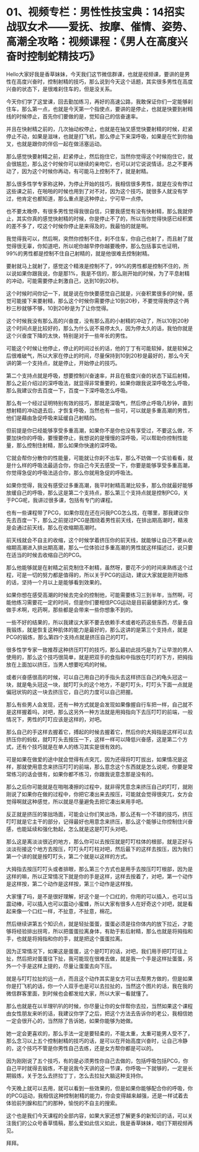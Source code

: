 # 01、视频专栏：男性性技宝典：14招实战驭女术——爱抚、按摩、催情、姿势、高潮全攻略：视频课程：《男人在高度兴奋时控制蛇精技巧》

Hello大家好我是香草妹妹，今天我们这节微信群课，也就是视频课，要讲的是男性在高度兴奋时，控制射精的技巧，那么说到今天这个话题，其实很多男性在高度兴奋的状态下，是很难刹住车的，但是没关系。

今天你们学了这堂课，回去勤加练习，再好的高速公路，我敢保证你们一定能够刹住车，那么第一点，也就是今天第一个指使点，要讲的是停止，也就是快要到射精线的时候停止，首先你们要做的是，觉知自己的信奋速率。

并且在快射精之前的，几次抽动权停止，也就是在抽叉感觉快要射精的时候，赶紧停止不动，如果是滋味，也就是打飞机，那么停止下来深呼吸，如果是在忙到你抽叉，也就是跟你的伴侣一起在做活塞运动。

那么感觉快要射精之前，赶紧停止，然后抱住它，当然你觉得这个时候抱住它，就会很尴尬，那么这个时候你可以继续的亲吻它，也可以对它说说情话，总之不要再动了，因为这个时候你再动，有可能马上控制不了，就是射精。

那么很多性学专家称这种，为停止开始的技巧，我相信很多男性，就是在没有停过这些课之前，在啪啪的时候也用到了对不对，因为这个技巧，就很多人就没有学过，他肯定也都知道，那么重点是这种停止，宁可早一点停。

也不要太晚停，有很多男性觉得我很自信，只要我感觉有没有快射精，那么我就停止，其实你真的感觉快射精的时候，你是停止不了的，所以当你觉得快感已经积累的差不多了，哎这个时候你停止是来得及的，我最怕的就是啊。

我觉得我可以，然后啊，突然你控制不住，刹不住车，你自己也射了，而且射了就觉得很无辜，你知道吧，所以呢你越早停你越要晚停，那么包括事实也证明，99%的男性都是控制不住自己射精的，就是他很难去控制射精。

要射就马上就射了，感觉这个精液是控制不了，99%的男性都是控制不住的，所以说如果你跟我说，你是那1%，我是不信的，那么刚开始的时候，为了平息射精的冲动，可能需要停止刺激自己，达到10到20秒。

这个时候时间你记一下，就是说在你快要感觉自己就是，兴奋积累很多的时候，感觉可能接下来要射精，那么这个时候你需要停止10到20秒，不要觉得我停这个两秒三秒就够不够，10到20秒是为了让你觉得。

这个时候我没有那么高的兴奋度，没有那么高的小射精的冲动了，所以10到20秒这个时间点是比较好的，那么为什么说不易停太久，因为停太久的话，我怕你就是这个兴奋度下降的太快，特别是对于一些年长的男性。

可能这个时候让他停止，停止的时间过长的话，他的丁丁有可能软掉，就是软掉之后很难破气，所以大家在停止的时间，尽量保持到10到20秒是最好的，那么今天讲的第一个支持点，就是停止，开始停止的技巧。

第二个支持点就是呼吸，想要控制兴奋速率，并且在极度兴奋的状态下延后射精，那么之前介绍过的深呼吸法，就显得非常重要的，如果你跟我说深呼吸怎么呼吸，那么我建议你去百度一下，百度一下深呼吸怎么呼吸。

那么有一个经过证明特别有效的技巧，那就是深吸气，然后停止呼吸几秒钟，直到想射精的冲动退去后，才恢复呼吸，当然也有一些可，可以就是多重高潮的男性，他们是藉由急促呼吸来延缓自己射精的。

但前提是你已经能够享受多重高潮，如果你不是你也没有享受过，不要这么做，不要加快你的呼吸，要慢要停止，我想说的是慢慢的深呼吸，可以帮助你控制性能量，那么控制住射精，那么如果你快速的深呼吸。

它就会帮你分散你的性能量，可能就让你刹不出车，那么不妨做一个实验看看，就是什么样的呼吸法最适合你，你自己今天去感受一下，你要是能够享受多重高潮，你觉得急促的呼吸法适合你，那么你就用急促的呼吸法。

如果你觉得，我没有感受过多重高潮，我平时射精高潮比较多，那么你就最好能够放缓自己的呼吸，那么这是第二个支持点，那么第三个支持点就是控制PCG，关于PCG呢，我讲过很多课，包括有专门的课程。

也有一些课程带了PCG，如果你现在还在问我PCG怎么找，在哪里，那我建议你先去百度一下，那么之前提过PCG是围绕着男性前天线，在排出期高潮时，精液是会通过前天线，那么在收缩期高潮时。

前天线就会不自主的收缩，这个时候学着挤压你的前天线，就能够让自己不要从收缩期高潮进入排出期高潮，那么一位体验过多重高潮的男性就这样描述过，说只要在适当的时候去收缩自己的PCG。

那么他能够就是在射精之前克制住不射精，虽然呀，要花不少的时间来熟练这个过程，可是一切的努力都是值得的，所以关于PCG的运动，建议大家就是刚开始练的话，坚持一个月以上是能够看到效果的。

如果你想在感受高潮的时候去完全的控制他，可能需要练习三到半年，当然啊，可能他练习需要花一定的时间，但是你们要相信PCG运动是目前最健康的方式，像做手术啊，吃药啊，那些都是会带来一些你想象不到的。

一些不好的结果的，所以我建议大家不要去依赖手术或者吃药这些东西，尽量去自我锻炼，就是恢复这种肌体的能力是最好的，那么这讲的是第三个支持点，就是PCG的锻炼，那么第四个支持点就是挤压自己的叮叮。

很多性学专家一致推荐这种挤压叮叮的技巧，那么最初此技巧是为了让早泄的男人使用的，那么这个技巧很简单，就是把双手的食指和中指放在叮叮的下方，把拇指放在上面加以挤压，当男人想要吃鸡的时候。

或者兴奋感很高的时候，可以自己用自己的手指头去这样挤压自己的龟头冠这一块，就是龟头冠这一块，就叮叮头的这个地方，不是叮叮头，叮叮头下面一点就是偏冠状钩的这一块去挤压它，自己的力度可以自己把握。

那么有些男人会发现，还有一种方式就是会发现如果像握自行车把一样，自己就不是这样握着吗，对吧，那么这另外一种方法就是用拇指向下去压叮叮的前端，一般情况下，男性的叮叮应该是这样的，对吧。

那么自己的手这样去握着它，搏起的时候去握着它，然后你的大拇指是这样可以去挤压你的蚂蚁，就叮叮头去按压一下，这样一样可以降低兴奋感，这是第二个方式，还有个技巧就是在单人的练习其实是很有效的。

可是如果在做爱的途中就会觉得有点突兀，因为还得将叮叮拔出，如果情况是这样，那就使用意念来挤压叮叮的前端，那么意念这个东西就是怎么说呢，你要是常常练习的话会很有，如果你都不练习，你跟我说意念那是没有的。

那么之后你可能就是在啪啪凑擦的过程中，就非得凭意念来挤压自己的叮叮，就刚刚说了如果你在做的过程中，你把它凑出来去按压，可能就会觉得很突兀，女方会觉得啊就这种感觉，所以就是尽量避免去把它凑出来用手吧。

反正就是挤压的笨拙场面，可能会让你们笑出场，那么还有一个不错的技巧，挤压叮叮就是它主干的部分，记得最好也用意念来挤压，那么这个能够让你控制住兴奋感，也能延续和强化勃起，怎么就是这是叮叮头对吧。

那么这是离淡淡很近的地方，那么你可以去按压就是叮叮柱体的根部，就是正好与淡淡衔接这个地方去按压，叮叮头叮叮柱对吧，然后最下的这样去按压，因为我们第一个讲的就是按叮叮头，第二个就是以这样的方式。

大拇指去按压叮叮头或者排眼，那么第三个方式也是用手去按压叮叮根部，因为是这样的嘛，所以正常情况下就是你的手是这样，这样去按着了，对吧，第一个动作是这样按，第二个动作是这样按，第三个动作是这样按。

大家懂了吗，是不是很好理解，好这个是一个口红的，你用的可以插入，也可以当震动棒，可以插入也可以震动小蜜蜂，所以大家有很多人在好奇这个对吧，就是看起来像一个口红一样，不扯意，不扯意，棉花。

然后继续讲第五个知识点，就是轻扯蛋蛋，蛋蛋必须是往你体内的放下拉近，才能够将经验排出拐弯，所以把蛋蛋拉离身体，有助于影后射精，那么也就是将拇指和手，也就是将拇指和你的手，就是把这个蛋蛋拉离。

因为正常情况下，如果这是蛋蛋，这个是叮叮的话，对吧，我们用手把叮叮往上扯，然后把对蛋蛋往下扯，我可能现在很难去做，就是我一个手是这样扯蛋蛋，另外一个手是这样上提的，尽量让蛋蛋去向下压。

就是与叮叮拉扯的远一点，而且这个动作其实是女方可以去帮男方做的，但是如果你是打飞机的话，你一个人双手也是可以去拉扯的，当然这个图片的话，我在我的微信群客里面，到时候也会都发给大家，所以大家一看就懂了。

那么也就是在以半理叭叭的时候，你尽量让你的女伴帮你去拉，当然如果这个课程由女性朋友来听的话，我建议你学了之后，把这个方法去告诉你的老公，我相信她一定会很开心的，当然除了告诉她，如果你能够为她做。

她一定会更喜欢的，那么手法一定是要轻柔的，不能太重，太重可能男人受不了，那么念习以上五个控制射精的技巧的话，是可以在开始高度兴奋时，让自己冷静的，这个技巧不管是你男性自己去练，还是女方帮你都是可以的。

因为刚刚说了五个技巧，有的是必须男性你自己去做的，包括呼吸包括PCG，你自己平时就得去锻炼，不是说我今天讲的这一节课，你呼吸一下就够的，一定是长期锻炼，关于怎么去挤拉丁丁，怎么去拉扯大脑这种支持你。

今天晚上就可以去用，就可以看到一些效果的，但是如果你能够配合你的呼吸，你的PCG运动，我相信这种控制射精的能力，你会变得越来越强，还是一样试着去体验前列腺和肛门的那种，愉悦的不自主的搜索。

这个也是我们今天课程的全部内容，如果大家还想了解更多的新知识的话，可以关注我们的公众号香草情稿，那么爱如此信义如此，我是香草妹妹，咱们下期视频再见。

拜拜。